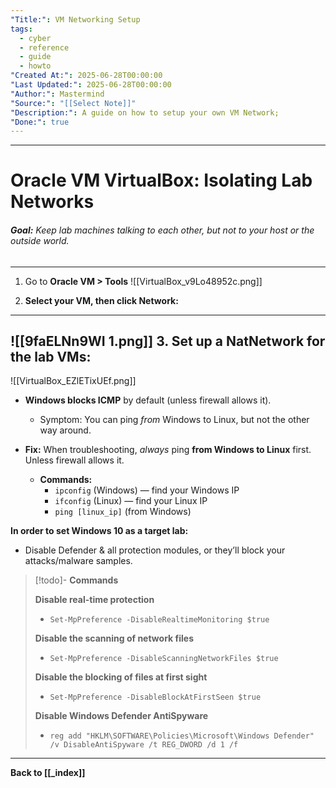 ```yaml
---
"Title:": VM Networking Setup
tags:
  - cyber
  - reference
  - guide
  - howto
"Created At:": 2025-06-28T00:00:00
"Last Updated:": 2025-06-28T00:00:00
"Author:": Mastermind
"Source:": "[[Select Note]]"
"Description:": A guide on how to setup your own VM Network;
"Done:": true
---
```

---
# **Oracle VM VirtualBox: Isolating Lab Networks**

###### **Goal:** Keep lab machines talking to each other, but not to your host or the outside world.
---

1. Go to **Oracle VM > Tools**
![[VirtualBox_v9Lo48952c.png]]

2. **Select your VM, then click **Network**:**
---
![[9faELNn9WI 1.png]]
3. **Set up a NatNetwork for the lab VMs:**
---

![[VirtualBox_EZlETixUEf.png]]

- **Windows blocks ICMP** by default (unless firewall allows it).
    - Symptom: You can ping _from_ Windows to Linux, but not the other way around.
        
- **Fix:** When troubleshooting, _always_ ping **from Windows to Linux** first. Unless firewall allows it.
    - **Commands:**
        - `ipconfig` (Windows) — find your Windows IP
        - `ifconfig` (Linux) — find your Linux IP
        - `ping [linux_ip]` (from Windows)

 **In order to set Windows 10 as a target lab:**
  - Disable Defender & all protection modules, or they’ll block your attacks/malware samples.

> [!todo]-  **Commands**
> 
> **Disable real-time protection**
>- `Set-MpPreference -DisableRealtimeMonitoring $true`
>
> **Disable the scanning of network files**
>- `Set-MpPreference -DisableScanningNetworkFiles $true`
>
>**Disable the blocking of files at first sight**
>- `Set-MpPreference -DisableBlockAtFirstSeen $true`
>
>**Disable Windows Defender AntiSpyware**
>
>- `reg add "HKLM\SOFTWARE\Policies\Microsoft\Windows Defender" /v DisableAntiSpyware /t REG_DWORD /d 1 /f`
   

---

**Back to [[_index]]**
